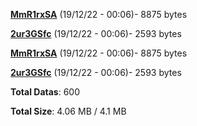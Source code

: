[**MmR1rxSA**](/data/MmR1rxSA.txt) (19/12/22 - 00:06)- 8875 bytes

[**2ur3GSfc**](/data/2ur3GSfc.txt) (19/12/22 - 00:06)- 2593 bytes

[**MmR1rxSA**](/data/MmR1rxSA.txt) (19/12/22 - 00:06)- 8875 bytes

[**2ur3GSfc**](/data/2ur3GSfc.txt) (19/12/22 - 00:06)- 2593 bytes

**Total Datas**: 600

**Total Size**: 4.06 MB / 4.1 MB